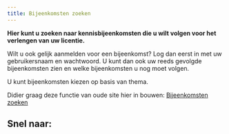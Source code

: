 ```yaml
---
title: Bijeenkomsten zoeken
---
```

**Hier kunt u zoeken naar kennisbijeenkomsten die u wilt volgen voor het verlengen van uw licentie.**

Wilt u ook gelijk aanmelden voor een bijeenkomst? Log dan eerst in met uw gebruikersnaam en wachtwoord. U kunt dan ook uw reeds gevolgde bijeenkomsten zien en welke bijeenkomsten u nog moet volgen.

U kunt bijeenkomsten kiezen op basis van thema.

Didier graag deze functie van oude site hier in bouwen: [Bijeenkomsten zoeken](https://www.erkenningen.nl/Default.aspx?tabid=132)

## Snel naar:

<link-container>
<link-button link='{"name": "Inloggen","url": "/licenties/welke-licentie-heb-ik-nodig"}'></link-button>
<link-button link='{"name": "Inloggegevens kwijt","url": "/mijn-bureau-erkenningen/inloggegevens-kwijt"}'></link-button>
</link-container>
